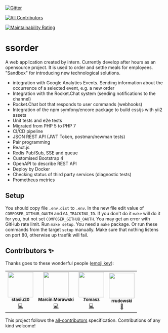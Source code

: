 [![Gitter](https://badges.gitter.im/ssorder/community.svg)](https://gitter.im/ssorder/community?utm_source=badge&utm_medium=badge&utm_campaign=pr-badge)
<!-- ALL-CONTRIBUTORS-BADGE:START - Do not remove or modify this section -->
[![All Contributors](https://img.shields.io/badge/all_contributors-4-orange.svg?style=flat-square)](#contributors-)
<!-- ALL-CONTRIBUTORS-BADGE:END -->
[![Maintainability Rating](https://sonarcloud.io/api/project_badges/measure?project=ssorder&metric=sqale_rating)](https://sonarcloud.io/dashboard?id=ssorder)
# ssorder

A web application created by intern. Currently develop after hours as an opensource project. It is used to order and settle meals for employees. "Sandbox" for introducing new technological solutions.

* integration with Google Analytics Events. Sending information about the occurrence of a selected event, e.g. a new order
* Integration with the Rocket.Chat system (sending notifications to the channel)
* Rocket.Chat bot that responds to user commands (webhooks)
* Integration of the npm symfony/encore package to build css/js with yii2 assets
* Unit tests and e2e tests
* Migrated from PHP 5 to PHP 7
* CI/CD pipeline
* JSON REST API (JWT Token, postman/newman tests)
* Pair programming
* React.js
* Redis Pub/Sub, SSE and queue
* Customised Bootstrap 4
* OpenAPI to describe REST API
* Deploy by Docker
* Checking status of third party services (diagnostic tests)
* Prometheus metrics

## Setup

You should copy file `.env.dist` to `.env`.
In the new file edit value of `COMPOSER_GITHUB_OAUTH` and `GA_TRACKING_ID`.
If you don't do it `make` will do it for you, but not set `COMPOSER_GITHUB_OAUTH`.
You may get an error with GitHub rate limit.
Run `make setup`. You need a `make` package.
Or run these commands from the target  `setup` manually.
Make sure that nothing listens on port 80, otherwise up traefik will fail.

## Contributors ✨

Thanks goes to these wonderful people ([emoji key](https://allcontributors.org/docs/en/emoji-key)):

<!-- ALL-CONTRIBUTORS-LIST:START - Do not remove or modify this section -->
<!-- prettier-ignore-start -->
<!-- markdownlint-disable -->
<table>
  <tr>
    <td align="center"><a href="https://github.com/stasiu20"><img src="https://avatars1.githubusercontent.com/u/24654238?v=4" width="80px;" alt=""/><br /><sub><b>stasiu20</b></sub></a><br /><a href="https://github.com/stasiu20/ssorder/commits?author=stasiu20" title="Code">💻</a></td>
    <td align="center"><a href="http://morawskim.pl"><img src="https://avatars1.githubusercontent.com/u/1105278?v=4" width="80px;" alt=""/><br /><sub><b>Marcin Morawski</b></sub></a><br /><a href="https://github.com/stasiu20/ssorder/commits?author=morawskim" title="Code">💻</a></td>
    <td align="center"><a href="https://github.com/themalek"><img src="https://avatars0.githubusercontent.com/u/14993588?v=4" width="80px;" alt=""/><br /><sub><b>Tomasz</b></sub></a><br /><a href="https://github.com/stasiu20/ssorder/commits?author=themalek" title="Code">💻</a></td>
    <td align="center"><a href="https://github.com/rrudowski"><img src="https://avatars0.githubusercontent.com/u/19334982?v=4" width="80px;" alt=""/><br /><sub><b>rrudowski</b></sub></a><br /><a href="https://github.com/stasiu20/ssorder/issues?q=author%3Arrudowski" title="Bug reports">🐛</a></td>
  </tr>
</table>

<!-- markdownlint-enable -->
<!-- prettier-ignore-end -->
<!-- ALL-CONTRIBUTORS-LIST:END -->

This project follows the [all-contributors](https://github.com/all-contributors/all-contributors) specification. Contributions of any kind welcome!